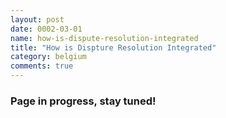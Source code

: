 ```yaml
---
layout: post
date: 0002-03-01
name: how-is-dispute-resolution-integrated
title: "How is Dispture Resolution Integrated"
category: belgium
comments: true
---
```


### Page in progress, stay tuned!

